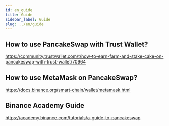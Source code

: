 ```yaml
---
id: en_guide
title: Guide
sidebar_label: Guide
slug: ../en/guide
---
```


## How to use PancakeSwap with Trust Wallet?

https://community.trustwallet.com/t/how-to-earn-farm-and-stake-cake-on-pancakeswap-with-trust-wallet/70964

## How to use MetaMask on PancakeSwap?

https://docs.binance.org/smart-chain/wallet/metamask.html

## Binance Academy Guide

​https://academy.binance.com/tutorials/a-guide-to-pancakeswap​

